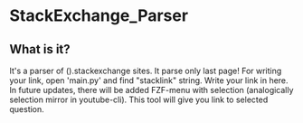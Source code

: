 # StackExchange_Parser

## What is it?

It's a parser of ().stackexchange sites. It parse only last page! For writing your link, open 'main.py' and find "stacklink" string. Write your link in here. In future updates, there will be added FZF-menu with selection (analogically selection mirror in youtube-cli). This tool will give you link to selected question.

